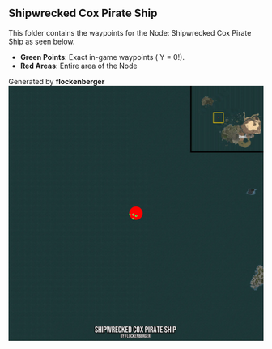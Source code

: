 ## Shipwrecked Cox Pirate Ship
This folder contains the waypoints for the Node: Shipwrecked Cox Pirate Ship as seen below.

- **Green Points**: Exact in-game waypoints ( Y = 0!).
- **Red Areas**: Entire area of the Node

Generated by **flockenberger**
![by_flockenberger](./Preview.webp)